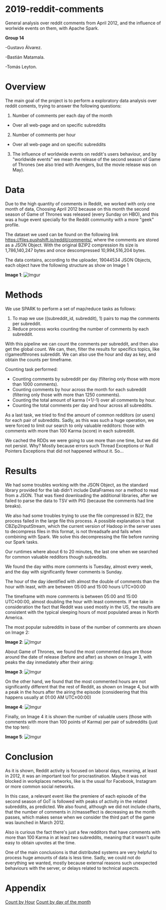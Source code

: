 # 2019-reddit-comments
General analysis over reddit comments from April 2012, and the influence of worlwide events on them, with Apache Spark. 

**Group 14**

-Gustavo Álvarez.

-Bastián Matamala.

-Tomás Leyton.


# Overview

The main goal of the project is to perform a exploratory data analysis over reddit coments, trying to answer the following questions:

1. Number of comments per each day of the month 
* Over all web-page and on specific subreddits
2. Number of comments per hour
* Over all web-page and on specific subreddits
3. The influence of worldwide events on reddit's  users behaviour, and by "worldwide events" we mean the release of the second season of Game of Thrones (we also tried with Avengers, but the movie release was on May).

# Data

Due to the high quantity of comments in Reddit, we worked with only one month of data, Choosing April 2012 because on this month the second season of Game of Thrones was released (every Sunday on HBO), and this was a huge event specially for the Reddit community with a more "geek" profile.

The dataset we used can be found on the following link https://files.pushshift.io/reddit/comments/, where the comments are stored as a JSON Object. With the original BZIP2 compression its size is 1,786,140,247 bytes and once descompressed 10,994,516,204 bytes.

The data contains, according to the uploader, 19044534 JSON Objects, each object have the following structure as show on Image 1


**Image 1**:
![Imgur](https://i.imgur.com/OvWB9rU.jpg)

# Methods

We use  SPARK to perform a set of map/reduce tasks as follows:

1. To map we use  ((subreddit_id, subreddit), 1) pairs to map the comments per subreddit.
2. Reduce process works counting the number of comments by each subreddit.

With this pipeline we can count the comments per subreddit, and then also get the global count. We can, then, filter the results for specifics topics, like r/gameofthrones subreddit. We can also use the hour and day as key, and obtain the counts per timeframe.

Counting task performed:
- Counting comments by subreddit per day (filtering only those with more than 1000 comments).
- Counting comments by hour across the month for each subreddit (filtering only those with more than 1250 comments).
- Counting the total amount of karma (+1/-1) over all comments by hour.
- Counting the total comments per day and hour across all subreddits.

As a last task, we tried to find the amount of common redditors (or users) for each pair of subreddits.
Sadly, as this was such a huge operation, we were forced to limit our search to only valuable redditors: those with comments with more than 100 Karma (score) in each subreddit.

We cached the RDDs we were going to use more than one time, but we did not persist. Why? Mostly because errors such Thread Exceptions or Null Pointers Exceptions that did not happened without it. So...

# Results

We had some troubles working with the JSON Object, as the standard library provided for the lab didn't include DataFrames nor a method to read from a JSON. That was fixed downloading the additional libraries, after we failed to parse the data to TSV with PIG (because the comments had line breaks).

We also had some troubles trying to use the file compressed in BZ2, the process failed in the large file this process. A possible explanation is that CBZip2InputStream, which the current version of Hadoop in the server uses to decompress files in this format, is not threadsafe and fails when combining with Spark. We solve this decompressing the file before running our Spark tasks.

Our runtimes where about 6 to 20 minutes, the last one when we searched for common valuable redditors though subreddits.

We found the day withs more comments is Tuesday, almost every week, and the day with significantly fewer comments is Sunday. 

The hour of the day identified with almost the double of comments than the hour with least, with are between 05:00 and 15:00 hours UTC±00:00

The timeframe with more comments is between 05:00 and 15:00 UTC±00:00, almost doubling the hour with least comments. If we take in consideration the fact that Reddit was used mostly in the US, the results are consistent with the typical sleeping hours of most populated areas in North America.

The most popular subreddits in base of the number of comments are shown on Image 2:

**Image 2**:
![Imgur](https://i.imgur.com/Y4ZgfLc.jpg)


About Game of Thrones, we found the most commented days are those around the date of release (before and after) as shown on Image 3, with peaks the day inmediately after their airing:

**Image 3**:
![Imgur](https://i.imgur.com/jw01BgY.jpg)

On the other hand, we found that the most commented hours are not significantly different that the rest of Reddit, as shown on Image 4, but with a peak in the hours after the airing the episode (consideering that this happens usually at 01:00 AM UTC±00:00)

**Image 4**:
![Imgur](https://i.imgur.com/XYTvRxm.jpg)

Finally, on Image 4 it is shown the number of valuable users (those with comments with more than 100 points of Karma) per pair of subreddits (just the top ten):

**Image 5**:
![Imgur](https://i.imgur.com/oPsbGyy.jpg)
# Conclusion
As it is shown, Reddit activity is focused on laboral days, meaning, at least in 2012, it was an important tool for procrastination. Maybe it was not blocked in workplaces networks, like is the usual for Facebook, Instagram or more common social networks.

In this case, a relevant event like the premiere of each episode of the second season of GoT is followed with peaks of activity in the related subreddits, as predicted. We also found, although we did not include charts, that the number of comments in /r/masseffect is decreasing as the month passes, which makes sense when we consider the third part of the game was launched in March 2012.

Also is curious the fact there's just a few redditors that have comments with more than 100 Karma in at least two subreddits, meaning that it wasn't quite easy to obtain upvotes at the time.

One of the main conclusions is that distributed systems are very helpful to process huge amounts of data is less time. Sadly, we could not do everything we wanted, mostly because external reasons such unexpected behaviours with the server, or delays related to technical aspects.
# Appendix

[Count by Hour](https://i.imgur.com/c0IcG7k.jpg)
[Count by day of the month](https://i.imgur.com/ihm24NP.jpg)
